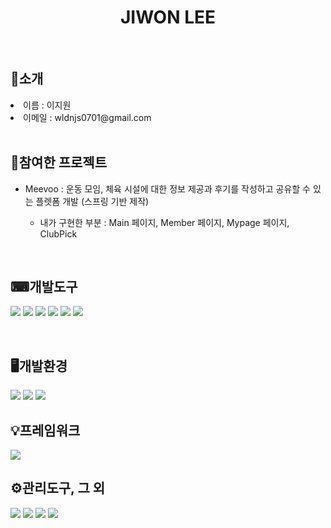 <h1 align="center" >JIWON LEE</h1><br>

<h2>👧소개</h2>
<li>이름 : 이지원</li>
<li>이메일 : wldnjs0701@gmail.com</li>
<br>

<h2>🧾참여한 프로젝트</h2>
<ul>
  <li>Meevoo : 운동 모임, 체육 시설에 대한 정보 제공과 후기를 작성하고 공유할 수 있는 플렛폼 개발 (스프링 기반 제작)</li>
  <ul type:"circle">
    <li>내가 구현한 부분 : Main 페이지, Member 페이지, Mypage 페이지, ClubPick</li>
  </ul>
</ul>
<br>

<h2>⌨개발도구</h2>

<img src="https://img.shields.io/badge/Python-3766AB?style=flat-square&logo=Python&logoColor=white"/></a>
<img src="https://img.shields.io/badge/Javascript-F7DF1E?style=flat-square&logo=Javascript&logoColor=white"/></a>
<img src="https://img.shields.io/badge/css3-1572B6?style=flat-square&logo=css3&logoColor=white"/></a>
<img src="https://img.shields.io/badge/html5-E34F26?style=flat-square&logo=html5&logoColor=white"/></a>
<img src="https://img.shields.io/badge/Visual Studio Code-007ACC?style=flat-square&logo=Visual Studio Code&logoColor=white"/></a>
<img src="https://img.shields.io/badge/jQuery-0769AD?style=flat-square&logo=jQuery&logoColor=white"/></a>

<br>
<h2>🖥개발환경</h2>
<img src="https://img.shields.io/badge/Windows 10-0078D6?style=flat-square&logo=Windows 10&logoColor=white"/></a>
<img src="https://img.shields.io/badge/Apache-D22128?style=flat-square&logo=Apache&logoColor=white"/></a>
<img src="https://img.shields.io/badge/Oracle-F80000?style=flat-square&logo=Oracle&logoColor=white"/></a>
<br>

<h2>💡프레임워크</h2>
<img src="https://img.shields.io/badge/Spring-6DB33F?style=flat-square&logo=Spring&logoColor=white"/></a>
<br>

<h2>⚙관리도구, 그 외</h2>
<img src="https://img.shields.io/badge/GitHub-181717?style=flat-square&logo=GitHub&logoColor=white"/></a>
<img src="https://img.shields.io/badge/Figma-F24E1E?style=flat-square&logo=Figma&logoColor=white"/></a>
<img src="https://img.shields.io/badge/Notion-000000?style=flat-square&logo=Notion&logoColor=white"/></a>
<img src="https://img.shields.io/badge/Slack-4A154B?style=flat-square&logo=Slack&logoColor=white"/></a>



<!--
### Hi there 👋


**lelewon/lelewon** is a ✨ _special_ ✨ repository because its `README.md` (this file) appears on your GitHub profile.

Here are some ideas to get you started:

- 🔭 I’m currently working on ...
- 🌱 I’m currently learning ...
- 👯 I’m looking to collaborate on ...
- 🤔 I’m looking for help with ...
- 💬 Ask me about ...
- 📫 How to reach me: ...
- 😄 Pronouns: ...
- ⚡ Fun fact: ...
-->
